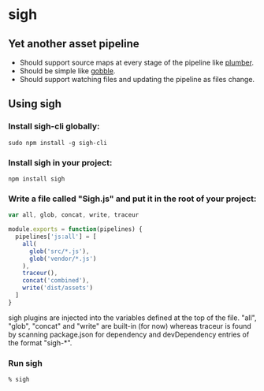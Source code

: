 # sigh

## Yet another asset pipeline

* Should support source maps at every stage of the pipeline like [plumber](https://github.com/plumberjs/plumber).
* Should be simple like [gobble](https://github.com/gobblejs/gobble).
* Should support watching files and updating the pipeline as files change.

## Using sigh

### Install sigh-cli globally:
```
sudo npm install -g sigh-cli
```

### Install sigh in your project:
```
npm install sigh
```

### Write a file called "Sigh.js" and put it in the root of your project:
```javascript
var all, glob, concat, write, traceur

module.exports = function(pipelines) {
  pipelines['js:all'] = [
    all(
      glob('src/*.js'),
      glob('vendor/*.js')
    ),
    traceur(),
    concat('combined'),
    write('dist/assets')
  ]
}
```
sigh plugins are injected into the variables defined at the top of the file. "all", "glob", "concat" and "write" are built-in (for now) whereas traceur is found by scanning package.json for dependency and devDependency entries of the format "sigh-\*".

### Run sigh
```shell
% sigh
```
